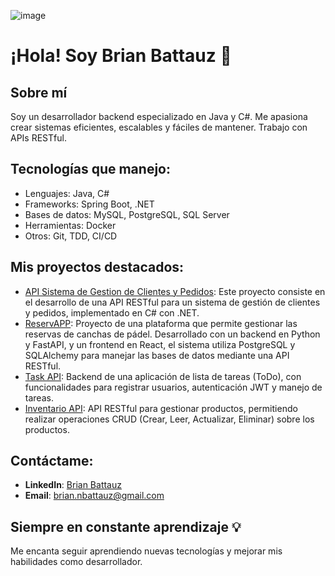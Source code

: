 ![image](https://github.com/user-attachments/assets/57803a38-59ea-4e3e-9047-fd703c9d8720)

# ¡Hola! Soy Brian Battauz 👋

## Sobre mí
Soy un desarrollador backend especializado en Java y C#. Me apasiona crear sistemas eficientes, escalables y fáciles de mantener. Trabajo con APIs RESTful.

## Tecnologías que manejo:
- Lenguajes: Java, C#
- Frameworks: Spring Boot, .NET
- Bases de datos: MySQL, PostgreSQL, SQL Server
- Herramientas: Docker
- Otros: Git, TDD, CI/CD

## Mis proyectos destacados:
- [API Sistema de Gestion de Clientes y Pedidos](https://github.com/Brian13b/SistemaGestionClientesPedidosAPI): Este proyecto consiste en el desarrollo de una API RESTful para un sistema de gestión de clientes y pedidos, implementado en C# con .NET.
- [ReservAPP](https://github.com/Brian13b/ReservaCanchaPadel): Proyecto de una plataforma que permite gestionar las reservas de canchas de pádel. Desarrollado con un backend en Python y FastAPI, y un frontend en React, el sistema utiliza PostgreSQL y SQLAlchemy para manejar las bases de datos mediante una API RESTful. 
- [Task API](https://github.com/Brian13b/tasks-api.git): Backend de una aplicación de lista de tareas (ToDo), con funcionalidades para registrar usuarios, autenticación JWT y manejo de tareas.
- [Inventario API](https://github.com/Brian13b/InventarioAPI.git): API RESTful para gestionar productos, permitiendo realizar operaciones CRUD (Crear, Leer, Actualizar, Eliminar) sobre los productos.

## Contáctame:
- **LinkedIn**: [Brian Battauz](linkedin.com/in/brian-battauz-75691a217/)
- **Email**: brian.nbattauz@gmail.com

## Siempre en constante aprendizaje 💡
Me encanta seguir aprendiendo nuevas tecnologías y mejorar mis habilidades como desarrollador.
